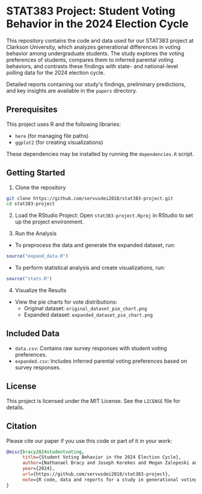# STAT383 Project: Student Voting Behavior in the 2024 Election Cycle

This repository contains the code and data used for our STAT383 project at Clarkson University, which analyzes generational differences in voting behavior among undergraduate students. The study explores the voting preferences of students, compares them to inferred parental voting behaviors, and contrasts these findings with state- and national-level polling data for the 2024 election cycle.

Detailed reports containing our study's findings, preliminary predictions, and key insights are available in the `papers` directory.

## Prerequisites

This project uses R and the following libraries:
- `here` (for managing file paths)
- `ggplot2` (for creating visualizations)

These dependencies may be installed by running the `dependencies.R` script.

## Getting Started

1. Clone the repository
  ```bash
  git clone https://github.com/servusdei2018/stat383-project.git
  cd stat383-project
  ```

2. Load the RStudio Project: Open `stat383-project.Rproj` in RStudio to set up the project environment.

3. Run the Analysis
  - To preprocess the data and generate the expanded dataset, run:
  ```R
  source("expand_data.R")
  ```
  - To perform statistical analysis and create visualizations, run:
  ```R
  source("stats.R")
  ```

4. Visualize the Results
  - View the pie charts for vote distributions:
    - Original dataset: `original_dataset_pie_chart.png`
    - Expanded dataset: `expanded_dataset_pie_chart.png`

## Included Data

- `data.csv`: Contains raw survey responses with student voting preferences.
- `expanded.csv`: Includes inferred parental voting preferences based on survey responses.

## License

This project is licensed under the MIT License. See the `LICENSE` file for details.

## Citation

Please cite our paper if you use this code or part of it in your work:

```bibtex
@misc{bracy2024studentvoting,
      title={Student Voting Behavior in the 2024 Election Cycle},
      author={Nathanael Bracy and Joseph Kerekes and Megan Zalepeski and Ethan Jansen},
      year={2024},
      url={https://github.com/servusdei2018/stat383-project},
      note={R code, data and reports for a study in generational voting behavior analysis},
}
```
